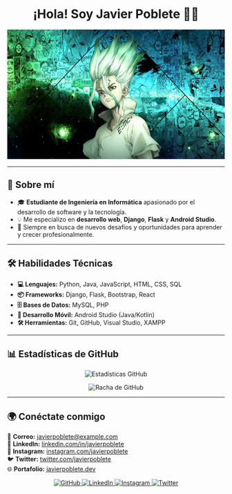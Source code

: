 <h1 align="center">¡Hola! Soy Javier Poblete 👨‍💻</h1>

<p align="center">
  <a href="https://github.com/RegoosCL/prototipo-ing/blob/main/Prototipo%20Rol/banner.jpg">
    <img src="https://raw.githubusercontent.com/RegoosCL/prototipo-ing/main/Prototipo%20Rol/banner.jpg" alt="Banner Personal" width="1000" height="300">
  </a>
</p>


---

## 📌 Sobre mí
- 🎓 **Estudiante de Ingeniería en Informática** apasionado por el desarrollo de software y la tecnología.  
- 💡 Me especializo en **desarrollo web**, **Django**, **Flask** y **Android Studio**.  
- 🚀 Siempre en busca de nuevos desafíos y oportunidades para aprender y crecer profesionalmente.  

---

## 🛠️ Habilidades Técnicas

- **💻 Lenguajes:** Python, Java, JavaScript, HTML, CSS, SQL  
- **📦 Frameworks:** Django, Flask, Bootstrap, React  
- **🗄️ Bases de Datos:** MySQL, PHP  
- **📱 Desarrollo Móvil:** Android Studio (Java/Kotlin)  
- **🛠️ Herramientas:** Git, GitHub, Visual Studio, XAMPP  

---

## 📊 Estadísticas de GitHub

<p align="center">
  <img src="https://github-readme-stats.vercel.app/api?username=RegoosCL&show_icons=true&theme=radical" alt="Estadísticas GitHub">
</p>

<p align="center">
  <img src="https://github-readme-streak-stats.herokuapp.com/?user=RegoosCL&theme=radical" alt="Racha de GitHub">
</p>

---

## 🌍 Conéctate conmigo

📩 **Correo:** [javierpoblete@example.com](mailto:javierpoblete@example.com)  
💼 **LinkedIn:** [linkedin.com/in/javierpoblete](https://www.linkedin.com/in/javierpoblete)  
📸 **Instagram:** [instagram.com/javierpoblete](https://www.instagram.com/javierpoblete)  
🐦 **Twitter:** [twitter.com/javierpoblete](https://www.twitter.com/javierpoblete)  
🌐 **Portafolio:** [javierpoblete.dev](https://javierpoblete.dev)  

<p align="center">
  <a href="https://github.com/RegoosCL">
    <img src="https://img.shields.io/badge/-GitHub-181717?style=for-the-badge&logo=github" alt="GitHub">
  </a>
  <a href="https://www.linkedin.com/in/javierpoblete">
    <img src="https://img.shields.io/badge/-LinkedIn-0077B5?style=for-the-badge&logo=linkedin" alt="LinkedIn">
  </a>
  <a href="https://www.instagram.com/javierpoblete">
    <img src="https://img.shields.io/badge/-Instagram-E4405F?style=for-the-badge&logo=instagram&logoColor=white" alt="Instagram">
  </a>
  <a href="https://www.twitter.com/javierpoblete">
    <img src="https://img.shields.io/badge/-Twitter-1DA1F2?style=for-the-badge&logo=twitter&logoColor=white" alt="Twitter">
  </a>
</p>

